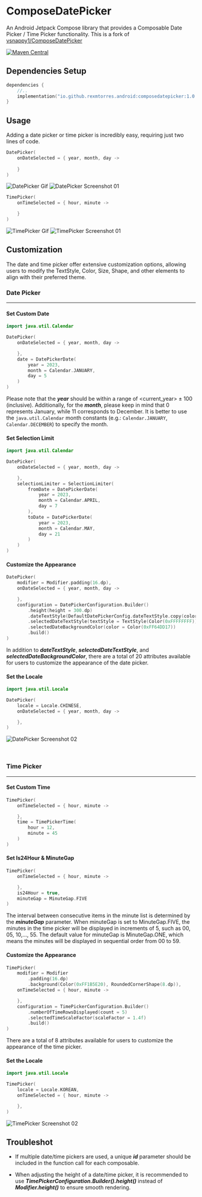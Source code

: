 # ComposeDatePicker
An Android Jetpack Compose library that provides a Composable Date Picker / Time Picker functionality.
This is a fork of [vsnappy1/ComposeDatePicker](https://github.com/vsnappy1/composedatepicker)

[![Maven Central](https://img.shields.io/maven-central/v/io.github.rexmtorres.android/composedatepicker.svg?label=Maven%20Central)](https://central.sonatype.com/artifact/io.github.rexmtorres.android/composedatepicker)

## Dependencies Setup
```kotlin
dependencies {
    //..
    implementation("io.github.rexmtorres.android:composedatepicker:1.0.2")
}
```

## Usage
Adding a date picker or time picker is incredibly easy, requiring just two lines of code.

```kotlin
DatePicker(
    onDateSelected = { year, month, day ->
    
    }
)
```
![DatePicker Gif](doc/date_picker_01.gif)
![DatePicker Screenshot 01](doc/date_picker_02.jpg)



```kotlin
TimePicker(
    onTimeSelected = { hour, minute ->

    }
)
```
![TimePicker Gif](doc/time_picker_01.gif)
![TimePicker Screenshot 01](doc/time_picker_02.jpg)


## Customization
The date and time picker offer extensive customization options, allowing users to modify the 
TextStyle, Color, Size, Shape, and other elements to align with their preferred theme.

### Date Picker
___
#### Set Custom Date

```kotlin
import java.util.Calendar

DatePicker(
    onDateSelected = { year, month, day ->

    },
    date = DatePickerDate(
        year = 2023,
        month = Calendar.JANUARY,
        day = 5
    )
)
```
Please note that the **_year_** should be within a range of <current_year> ± 100 (inclusive). Additionally, for the **_month_**, 
please keep in mind that 0 represents January, while 11 corresponds to December.  It is better to use the `java.util.Calendar` month constants (e.g.: `Calendar.JANUARY`, `Calendar.DECEMBER`) to specify the month.

#### Set Selection Limit

```kotlin
import java.util.Calendar

DatePicker(
    onDateSelected = { year, month, day ->

    },
    selectionLimiter = SelectionLimiter(
        fromDate = DatePickerDate(
            year = 2023,
            month = Calendar.APRIL,
            day = 7
        ),
        toDate = DatePickerDate(
            year = 2023,
            month = Calendar.MAY,
            day = 21
        )
    )
)
```

#### Customize the Appearance
```kotlin
DatePicker(
    modifier = Modifier.padding(16.dp),
    onDateSelected = { year, month, day ->

    },
    configuration = DatePickerConfiguration.Builder()
        .height(height = 300.dp)
        .dateTextStyle(DefaultDatePickerConfig.dateTextStyle.copy(color = Color(0xFF333333)))
        .selectedDateTextStyle(textStyle = TextStyle(Color(0xFFFFFFFF)))
        .selectedDateBackgroundColor(color = Color(0xFF64DD17))
        .build()
)
```
In addition to **_dateTextStyle_**, **_selectedDateTextStyle_**, and **_selectedDateBackgroundColor_**, there are a total of 
20 attributes available for users to customize the appearance of the date picker.

#### Set the Locale
```kotlin
import java.util.Locale

DatePicker(
    locale = Locale.CHINESE,
    onDateSelected = { year, month, day ->

    },
)
```
![DatePicker Screenshot 02](doc/date_picker_03.png)

<br>

### Time Picker
___
#### Set Custom Time
```kotlin
TimePicker(
    onTimeSelected = { hour, minute ->

    },
    time = TimePickerTime(
        hour = 12,
        minute = 45
    )
)
```

#### Set Is24Hour & MinuteGap
```kotlin
TimePicker(
    onTimeSelected = { hour, minute ->

    },
    is24Hour = true,
    minuteGap = MinuteGap.FIVE
)
```
The interval between consecutive items in the minute list is determined by the **_minuteGap_** parameter. When minuteGap is set to MinuteGap.FIVE, the minutes in the time picker will be displayed in increments of 5, such as 00, 05, 10,..., 55. The default value for minuteGap is MinuteGap.ONE, which means the minutes will be displayed in sequential order from 00 to 59.


#### Customize the Appearance
```kotlin
TimePicker(
    modifier = Modifier
        .padding(16.dp)
        .background(Color(0xFF1B5E20), RoundedCornerShape(8.dp)),
    onTimeSelected = { hour, minute ->

    },
    configuration = TimePickerConfiguration.Builder()
        .numberOfTimeRowsDisplayed(count = 5)
        .selectedTimeScaleFactor(scaleFactor = 1.4f)
        .build()
)
```
There are a total of 8 attributes available for users to customize the appearance of the time picker.

#### Set the Locale
```kotlin
import java.util.Locale

TimePicker(
    locale = Locale.KOREAN,
    onTimeSelected = { hour, minute ->

    },
)
```
![TimePicker Screenshot 02](doc/time_picker_03.png)


## Troubleshot

* If multiple date/time pickers are used, a unique **_id_** parameter should be included in the function call for each composable.

* When adjusting the height of a date/time picker, it is recommended to use **_TimePickerConfiguration.Builder().height()_** instead of **_Modifier.height()_** to ensure smooth rendering.
